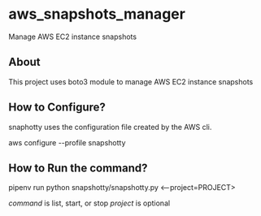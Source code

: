 # aws_snapshots_manager
Manage AWS EC2 instance snapshots

## About

This project uses boto3 module to manage AWS EC2 instance snapshots

## How to Configure?

snaphotty uses the configuration file created by the AWS cli.

  aws configure --profile snapshotty

## How to Run the command?

  pipenv run python snapshotty/snapshotty.py <command> <--project=PROJECT>

  *command* is list, start, or stop
  *project* is optional

